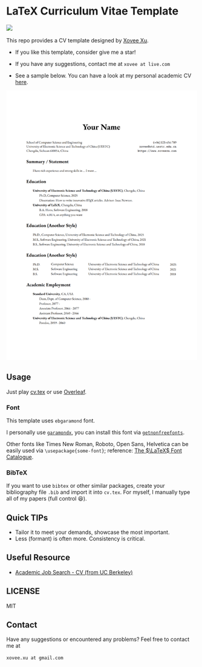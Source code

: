 # LaTeX Curriculum Vitae Template


[![](https://img.shields.io/badge/Overleaf-Use_This_Template_Online-green)](https://www.overleaf.com/latex/templates/xovees-cv-template/rrsmqwhbygcf)

This repo provides a CV template designed by [Xovee Xu](https://www.xoveexu.com).

- If you like this template, consider give me a star!

- If you have any suggestions, contact me at `xovee at live.com`

- See a sample below. You can have a look at my personal academic CV [here](https://www.xoveexu.com/cv/cv.pdf).

![CV Example](example.png)


## Usage

Just play [cv.tex](https://github.com/Xovee/latex-cv/blob/main/cv.tex) or use [Overleaf](https://www.overleaf.com/latex/templates/xovees-cv-template/rrsmqwhbygcf).

### Font

This template uses `ebgaramond` font. 

I personally use [`garamondx`](https://www.ctan.org/pkg/garamondx), you can install this font via [`getnonfreefonts`](https://www.google.com/search?q=getnonfreefonts). 

Other fonts like Times New Roman, Roboto, Open Sans, Helvetica can be easily used via `\usepackage{some-font}`; reference: [The $\LaTeX$ Font Catalogue](https://tug.org/FontCatalogue/). 

### BibTeX

If you want to use `bibtex` or other similar packages, create your bibliography file `.bib` and import it into `cv.tex`. For myself, I manually type all of my papers (full control :satisfied:). 

## Quick TIPs

- Tailor it to meet your demands, showcase the most important.
- Less (formant) is often more. Consistency is critical. 

## Useful Resource

- [Academic Job Search - CV (from UC Berkeley)](https://career.berkeley.edu/grad-students-postdocs/academic-job-search/the-cv-part-1-overview/)

## LICENSE

MIT

## Contact

Have any suggestions or encountered any problems? Feel free to contact me at

`xovee.xu at gmail.com`
